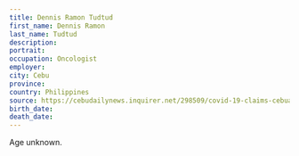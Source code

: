 ```yaml
---
title: Dennis Ramon Tudtud
first_name: Dennis Ramon
last_name: Tudtud
description: 
portrait: 
occupation: Oncologist
employer: 
city: Cebu
province: 
country: Philippines
source: https://cebudailynews.inquirer.net/298509/covid-19-claims-cebuano-oncologists-life
birth_date: 
death_date: 
---
```


Age unknown.